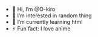 - 👋 Hi, I’m @O-kiro
- 👀 I’m interested in random thing
- 🌱 I’m currently learning html
- ⚡ Fun fact: I love anime

<!---
O-kiro/O-kiro is a ✨ special ✨ repository because its `README.md` (this file) appears on your GitHub profile.
You can click the Preview link to take a look at your changes.
--->
